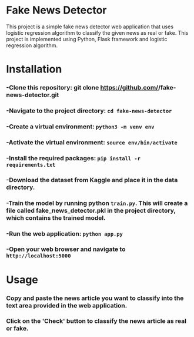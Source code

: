 # Fake News Detector 
This project is a simple fake news detector web application that uses logistic regression algorithm to classify the given news as real or fake. This project is implemented using Python, Flask framework and logistic regression algorithm.

# Installation
### -Clone this repository: git clone https://github.com/<your-username>/fake-news-detector.git
### -Navigate to the project directory: `cd fake-news-detector`
### -Create a virtual environment: `python3 -m venv env`
### -Activate the virtual environment: `source env/bin/activate`
### -Install the required packages: `pip install -r requirements.txt`
### -Download the dataset from Kaggle and place it in the data directory.
### -Train the model by running python `train.py`. This will create a file called fake_news_detector.pkl in the project directory, which contains the trained model.
### -Run the web application: `python app.py`
### -Open your web browser and navigate to `http://localhost:5000`

# Usage
### Copy and paste the news article you want to classify into the text area provided in the web application.
### Click on the 'Check' button to classify the news article as real or fake.

